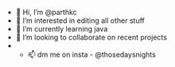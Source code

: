 - 👋 Hi, I’m @parthkc
- 👀 I’m interested in editing all other stuff
- 🌱 I’m currently learning java
- 💞️ I’m looking to collaborate on recent projects
- - 📫 dm me on insta - @thosedaysnights

<!---
parthkc/parthkc is a ✨ special ✨ repository because its `README.md` (this file) appears on your GitHub profile.
You can click the Preview link to take a look at your changes.
--->
